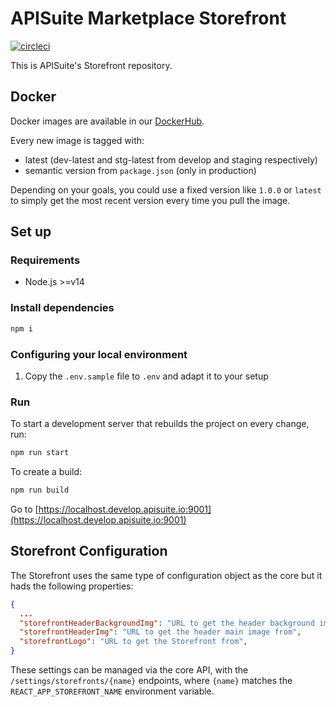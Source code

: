 # APISuite Marketplace Storefront

[![circleci](https://circleci.com/gh/APISuite/apisuite-be.svg?style=shield)](https://app.circleci.com/pipelines/github/APISuite/apisuite-be)

This is APISuite's Storefront repository.

## Docker

Docker images are available in our [DockerHub](https://hub.docker.com/r/cloudokihub/apisuite-storefront).

Every new image is tagged with:
- latest (dev-latest and stg-latest from develop and staging respectively)
- semantic version from `package.json` (only in production)

Depending on your goals, you could use a fixed version like `1.0.0` or
`latest` to simply get the most recent version every time you pull the image.

## Set up

### Requirements

* Node.js >=v14

### Install dependencies

```bash
npm i
```

### Configuring your local environment

1. Copy the `.env.sample` file to `.env` and adapt it to your setup

### Run

To start a development server that rebuilds the project on every change, run:

```bash
npm run start
```

To create a build:

```bash
npm run build
```

Go to [https://localhost.develop.apisuite.io:9001](https://localhost.develop.apisuite.io:9001)

## Storefront Configuration

The Storefront uses the same type of configuration object as the core but it hads the following properties:

```json
{
  ...
  "storefrontHeaderBackgroundImg": "URL to get the header background image from",
  "storefrontHeaderImg": "URL to get the header main image from",
  "storefrontLogo": "URL to get the Storefront from",
}
```

These settings can be managed via the core API, with the `/settings/storefronts/{name}` endpoints, where `{name}` matches the `REACT_APP_STOREFRONT_NAME` environment variable.